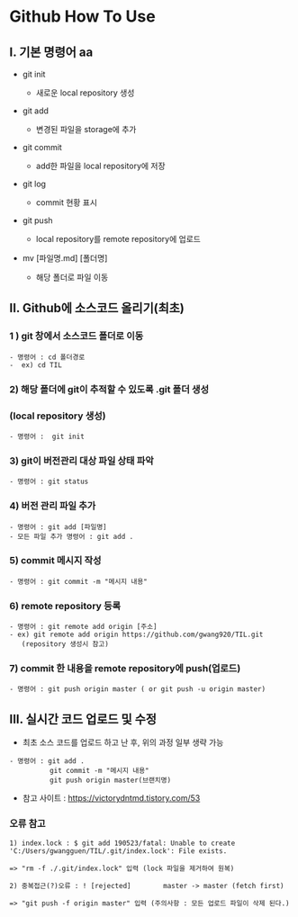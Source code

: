 # Github How To Use

## I. 기본 명령어 aa

* git init

  * 새로운 local repository 생성

* git add

  * 변경된 파일을 storage에 추가

* git commit

  * add한 파일을 local repository에 저장

* git log

  * commit 현황 표시

* git push

  - local repository를 remote repository에 업로드

* mv [파일명.md] [폴더명]

  * 해당 폴더로 파일 이동

    

    

## II. Github에 소스코드 올리기(최초)

### 1 ) git 창에서 소스코드 폴더로 이동

``` 
- 명령어 : cd 폴더경로  
-  ex) cd TIL
```

### 2)  해당 폴더에 git이 추적할 수 있도록 .git 폴더 생성

### (local repository 생성)

``` 
- 명령어 :  git init
```

### 3) git이 버전관리 대상 파일 상태 파악

``` 
- 명령어 : git status
```

### 4) 버전 관리 파일 추가

``` 
- 명령어 : git add [파일명]
- 모든 파일 추가 명령어 : git add .
```

### 5) commit 메시지 작성

``` 
- 명령어 : git commit -m "메시지 내용"
```

### 6) remote repository 등록

``` 
- 명령어 : git remote add origin [주소]
- ex) git remote add origin https://github.com/gwang920/TIL.git
   (repository 생성시 참고)
```

### 7) commit 한 내용을 remote repository에 push(업로드)

``` 
- 명령어 : git push origin master ( or git push -u origin master)
```



## III. 실시간 코드 업로드 및 수정

* 최초 소스 코드를 업로드 하고 난 후, 위의 과정 일부 생략 가능

``` 
- 명령어 : git add .
		  git commit -m "메시지 내용"
		  git push origin master(브랜치명)
```





* 참고 사이트 : <https://victorydntmd.tistory.com/53>

 

### 오류 참고

``` 
1) index.lock : $ git add 190523/fatal: Unable to create 'C:/Users/gwangguen/TIL/.git/index.lock': File exists.

=> "rm -f ./.git/index.lock" 입력 (lock 파일을 제거하여 원복)

2) 중복접근(?)오류 : ! [rejected]        master -> master (fetch first)

=> "git push -f origin master" 입력 (주의사항 : 모든 업로드 파일이 삭제 된다.)
```



 

